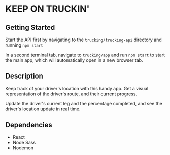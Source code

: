 KEEP ON TRUCKIN'
===

## Getting Started

Start the API first by navigating to the `trucking/trucking-api` directory and running `npm start`

In a second terminal tab, navigate to `trucking/app` and run `npm start` to start the main app, which will automatically open in a new browser tab. 

## Description

Keep track of your driver's location with this handy app. Get a visual representation of the driver's route, and their current progress. 

Update the driver's current leg and the percentage completed, and see the driver's location update in real time. 

## Dependencies 

* React
* Node Sass
* Nodemon

